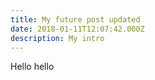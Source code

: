 ```yaml
---
title: My future post updated
date: 2018-01-11T12:07:42.000Z
description: My intro
---
```

Hello hello
